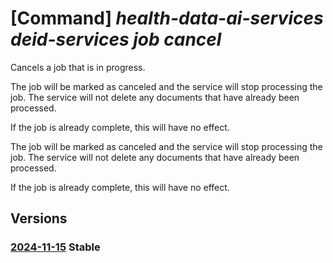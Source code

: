 # [Command] _health-data-ai-services deid-services job cancel_

Cancels a job that is in progress. 

The job will be marked as canceled and the service will stop processing the job. The service will not delete any documents that have already been processed.

If the job is already complete, this will have no effect. 

The job will be marked as canceled and the service will stop processing the job. The service will not delete any documents that have already been processed.

If the job is already complete, this will have no effect.

## Versions

### [2024-11-15](/Resources/data-plane/healthdataaiservices.deidservices/L2pvYnMve306Y2FuY2Vs/2024-11-15.xml) **Stable**

<!-- data-plane:healthdataaiservices.deidservices /jobs/{}:cancel 2024-11-15 -->
